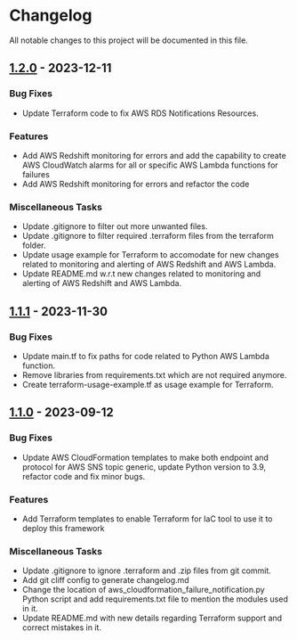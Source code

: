 # Changelog

All notable changes to this project will be documented in this file.


## [1.2.0] - 2023-12-11

[1.2.0]: https://github.com/abdullahkhawer/aws-failure-error-warning-termination-notification-framework/releases/tag/v1.2.0

### Bug Fixes

- Update Terraform code to fix AWS RDS Notifications Resources.

### Features

- Add AWS Redshift monitoring for errors and add the capability to create AWS CloudWatch alarms for all or specific AWS Lambda functions for failures
- Add AWS Redshift monitoring for errors and refactor the code

### Miscellaneous Tasks

- Update .gitignore to filter out more unwanted files.
- Update .gitignore to filter required .terraform files from the terraform folder.
- Update usage example for Terraform to accomodate for new changes related to monitoring and alerting of AWS Redshift and AWS Lambda.
- Update README.md w.r.t new changes related to monitoring and alerting of AWS Redshift and AWS Lambda.

## [1.1.1] - 2023-11-30

[1.1.1]: https://github.com/abdullahkhawer/aws-failure-error-warning-termination-notification-framework/releases/tag/v1.1.1

### Bug Fixes

- Update main.tf to fix paths for code related to Python AWS Lambda function.
- Remove libraries from requirements.txt which are not required anymore.
- Create terraform-usage-example.tf as usage example for Terraform.

## [1.1.0] - 2023-09-12

[1.1.0]: https://github.com/abdullahkhawer/aws-failure-error-warning-termination-notification-framework/releases/tag/v1.1.0

### Bug Fixes

- Update AWS CloudFormation templates to make both endpoint and protocol for AWS SNS topic generic, update Python version to 3.9, refactor code and fix minor bugs.

### Features

- Add Terraform templates to enable Terraform for IaC tool to use it to deploy this framework

### Miscellaneous Tasks

- Update .gitignore to ignore .terraform and .zip files from git commit.
- Add git cliff config to generate changelog.md
- Change the location of aws_cloudformation_failure_notification.py Python script and add requirements.txt file to mention the modules used in it.
- Update README.md with new details regarding Terraform support and correct mistakes in it.
